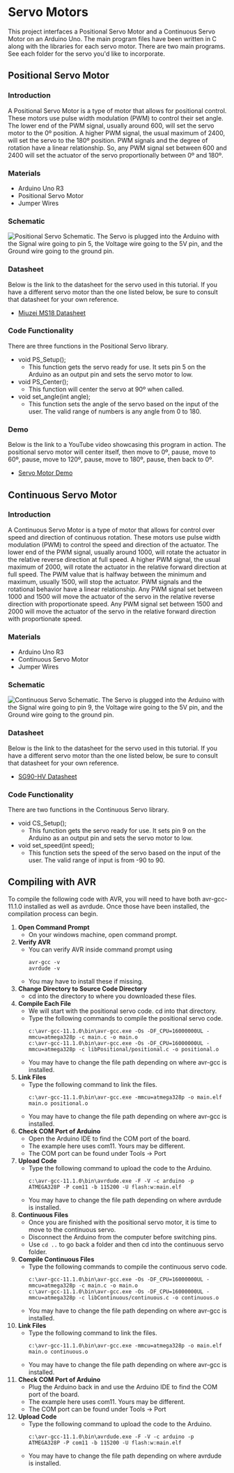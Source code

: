 # Servo Motors
This project interfaces a Positional Servo Motor and a Continuous Servo Motor on an Arduino Uno. The main program files have been written in C along with the libraries for each servo motor. There are two main programs. See each folder for the servo you'd like to incorporate.

## Positional Servo Motor
### Introduction
A Positional Servo Motor is a type of motor that allows for positional control. These motors use pulse width modulation (PWM) to control their set angle. The lower end of the PWM signal, usually around 600, will set the servo motor to the 0º position. A higher PWM signal, the usual maximum of 2400, will set the servo to the 180º position. PWM signals and the degree of rotation have a linear relationship. So, any PWM signal set between 600 and 2400 will set the actuator of the servo proportionally between 0º and 180º.

### Materials
* Arduino Uno R3
* Positional Servo Motor
* Jumper Wires

### Schematic
![Positional Servo Schematic. The Servo is plugged into the Arduino with the Signal wire going to pin 5, the Voltage wire going to the 5V pin, and the Ground wire going to the ground pin.](https://github.com/19porterc/ECE484-ServoMotor/blob/main/Positional_Servo/Positional_Servo_Schematic.png)

### Datasheet
Below is the link to the datasheet for the servo used in this tutorial. If you have a different servo motor than the one listed below, be sure to consult that datasheet for your own reference.
* [Miuzei MS18 Datasheet](https://images-na.ssl-images-amazon.com/images/I/61jUf7Q-0uL.pdf)

### Code Functionality
There are three functions in the Positional Servo library.
* void PS_Setup();
  * This function gets the servo ready for use. It sets pin 5 on the Arduino as an output pin and sets the servo motor to low.
* void PS_Center();
  * This function will center the servo at 90º when called.
* void set_angle(int angle);
  * This function sets the angle of the servo based on the input of the user. The valid range of numbers is any angle from 0 to 180.

### Demo
Below is the link to a YouTube video showcasing this program in action. The positional servo motor will center itself, then move to 0º, pause, move to 60º, pause, move to 120º, pause, move to 180º, pause, then back to 0º.
* [Servo Motor Demo](https://youtu.be/l828bsa6ecI)

## Continuous Servo Motor
### Introduction
A Continuous Servo Motor is a type of motor that allows for control over speed and direction of continuous rotation. These motors use pulse width modulation (PWM) to control the speed and direction of the actuator. The lower end of the PWM signal, usually around 1000, will rotate the actuator in the relative reverse direction at full speed. A higher PWM signal, the usual maximum of 2000, will rotate the actuator in the relative forward direction at full speed. The PWM value that is halfway between the minimum and maximum, usually 1500, will stop the actuator. PWM signals and the rotational behavior have a linear relationship. Any PWM signal set between 1000 and 1500 will move the actuator of the servo in the relative reverse direction with proportionate speed. Any PWM signal set between 1500 and 2000 will move the actuator of the servo in the relative forward direction with proportionate speed.

### Materials
* Arduino Uno R3
* Continuous Servo Motor
* Jumper Wires

### Schematic
![Continuous Servo Schematic. The Servo is plugged into the Arduino with the Signal wire going to pin 9, the Voltage wire going to the 5V pin, and the Ground wire going to the ground pin.](https://github.com/19porterc/ECE484-ServoMotor/blob/main/Continuous_Servo/Continuous_Servo_Schematic.png)

### Datasheet
Below is the link to the datasheet for the servo used in this tutorial. If you have a different servo motor than the one listed below, be sure to consult that datasheet for your own reference.
* [SG90-HV Datasheet](https://akizukidenshi.com/goodsaffix/sg90-hv.pdf)

### Code Functionality
There are two functions in the Continuous Servo library.
* void CS_Setup();
  * This function gets the servo ready for use. It sets pin 9 on the Arduino as an output pin and sets the servo motor to low.
* void set_speed(int speed);
  * This function sets the speed of the servo based on the input of the user. The valid range of input is from -90 to 90.

## Compiling with AVR
To compile the following code with AVR, you will need to have both avr-gcc-11.1.0 installed as well as avrdude. Once those have been installed, the compilation process can begin.
1. **Open Command Prompt**
   - On your windows machine, open command prompt.
2. **Verify AVR**
   - You can verify AVR inside command prompt using
     ```
     avr-gcc -v
     avrdude -v
     ```
   - You may have to install these if missing.
3. **Change Directory to Source Code Directory**
   - cd into the directory to where you downloaded these files.
4. **Compile Each File**
   - We will start with the positional servo code. cd into that directory.
   - Type the following commands to compile the positional servo code.
     ```
     c:\avr-gcc-11.1.0\bin\avr-gcc.exe -Os -DF_CPU=16000000UL -mmcu=atmega328p -c main.c -o main.o
     c:\avr-gcc-11.1.0\bin\avr-gcc.exe -Os -DF_CPU=16000000UL -mmcu=atmega328p -c libPositional/positional.c -o positional.o
     ```
   - You may have to change the file path depending on where avr-gcc is installed.
5. **Link Files**
   - Type the following command to link the files.
     ```
     c:\avr-gcc-11.1.0\bin\avr-gcc.exe -mmcu=atmega328p -o main.elf main.o positional.o
     ```
   - You may have to change the file path depending on where avr-gcc is installed.
6. **Check COM Port of Arduino**
   - Open the Arduino IDE to find the COM port of the board.
   - The example here uses com11. Yours may be different.
   - The COM port can be found under Tools -> Port
7. **Upload Code**
   - Type the following command to upload the code to the Arduino.
     ```
     c:\avr-gcc-11.1.0\bin\avrdude.exe -F -V -c arduino -p ATMEGA328P -P com11 -b 115200 -U flash:w:main.elf
     ```
   - You may have to change the file path depending on where avrdude is installed.
8. **Continuous Files**
   - Once you are finished with the positional servo motor, it is time to move to the continuous servo.
   - Disconnect the Arduino from the computer before switching pins.
   - Use `cd ..` to go back a folder and then cd into the continuous servo folder.
9. **Compile Continuous Files**
   - Type the following commands to compile the continuous servo code.
     ```
     c:\avr-gcc-11.1.0\bin\avr-gcc.exe -Os -DF_CPU=16000000UL -mmcu=atmega328p -c main.c -o main.o
     c:\avr-gcc-11.1.0\bin\avr-gcc.exe -Os -DF_CPU=16000000UL -mmcu=atmega328p -c libContinuous/continuous.c -o continuous.o
     ```
   - You may have to change the file path depending on where avr-gcc is installed.
10. **Link Files**
    - Type the following command to link the files.
      ```
      c:\avr-gcc-11.1.0\bin\avr-gcc.exe -mmcu=atmega328p -o main.elf main.o continuous.o
      ```
    - You may have to change the file path depending on where avr-gcc is installed.
11. **Check COM Port of Arduino**
    - Plug the Arduino back in and use the Arduino IDE to find the COM port of the board.
    - The example here uses com11. Yours may be different.
    - The COM port can be found under Tools -> Port
12. **Upload Code**
    - Type the following command to upload the code to the Arduino.
      ```
      c:\avr-gcc-11.1.0\bin\avrdude.exe -F -V -c arduino -p ATMEGA328P -P com11 -b 115200 -U flash:w:main.elf
      ```
    - You may have to change the file path depending on where avrdude is installed.
